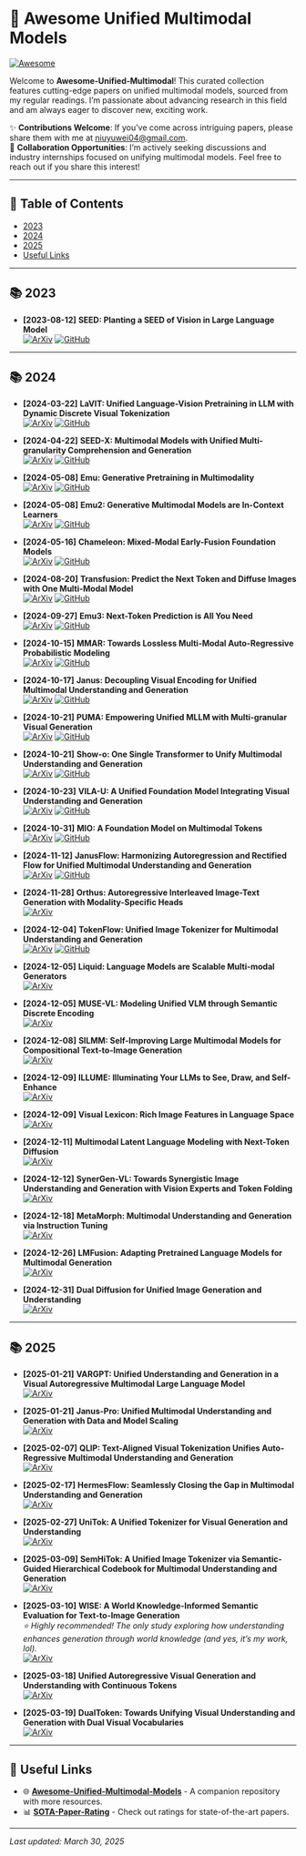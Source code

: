# 🌟 Awesome Unified Multimodal Models

[![Awesome](https://awesome.re/badge.svg)](https://awesome.re)

Welcome to **Awesome-Unified-Multimodal**! This curated collection features cutting-edge papers on unified multimodal models, sourced from my regular readings. I’m passionate about advancing research in this field and am always eager to discover new, exciting work.  

✨ **Contributions Welcome**: If you’ve come across intriguing papers, please share them with me at [niuyuwei04@gmail.com](mailto:niuyuwei04@gmail.com).  
🤝 **Collaboration Opportunities**: I’m actively seeking discussions and industry internships focused on unifying multimodal models. Feel free to reach out if you share this interest!

---

## 📑 Table of Contents
- [2023](#2023)
- [2024](#2024)
- [2025](#2025)
- [Useful Links](#useful-links)

---

## 📚 2023

- **[2023-08-12]** **SEED: Planting a SEED of Vision in Large Language Model**  
  [![ArXiv](https://img.shields.io/badge/2307.08041-red?logo=arxiv)](https://arxiv.org/abs/2307.08041) [![GitHub](https://img.shields.io/badge/SEED-black?logo=github)](https://github.com/AILab-CVC/SEED)

---

## 📚 2024

- **[2024-03-22]** **LaVIT: Unified Language-Vision Pretraining in LLM with Dynamic Discrete Visual Tokenization**  
  [![ArXiv](https://img.shields.io/badge/2309.04669-red?logo=arxiv)](https://arxiv.org/abs/2309.04669) [![GitHub](https://img.shields.io/badge/LaVIT-black?logo=github)](https://github.com/jy0205/LaVIT)

- **[2024-04-22]** **SEED-X: Multimodal Models with Unified Multi-granularity Comprehension and Generation**  
  [![ArXiv](https://img.shields.io/badge/2404.14396-red?logo=arxiv)](https://arxiv.org/abs/2404.14396) [![GitHub](https://img.shields.io/badge/SEED--X-black?logo=github)](https://github.com/AILab-CVC/SEED-X)

- **[2024-05-08]** **Emu: Generative Pretraining in Multimodality**  
  [![ArXiv](https://img.shields.io/badge/2307.05222-red?logo=arxiv)](https://arxiv.org/abs/2307.05222) [![GitHub](https://img.shields.io/badge/Emu-black?logo=github)](https://github.com/baaivision/Emu)

- **[2024-05-08]** **Emu2: Generative Multimodal Models are In-Context Learners**  
  [![ArXiv](https://img.shields.io/badge/2312.13286-red?logo=arxiv)](https://arxiv.org/abs/2312.13286) [![GitHub](https://img.shields.io/badge/Emu2-black?logo=github)](https://github.com/baaivision/Emu2)

- **[2024-05-16]** **Chameleon: Mixed-Modal Early-Fusion Foundation Models**  
  [![ArXiv](https://img.shields.io/badge/2405.09818-red?logo=arxiv)](https://arxiv.org/abs/2405.09818) [![GitHub](https://img.shields.io/badge/Chameleon-black?logo=github)](https://github.com/facebookresearch/chameleon)

- **[2024-08-20]** **Transfusion: Predict the Next Token and Diffuse Images with One Multi-Modal Model**  
  [![ArXiv](https://img.shields.io/badge/2408.11039-red?logo=arxiv)](https://arxiv.org/abs/2408.11039) [![GitHub](https://img.shields.io/badge/Transfusion-black?logo=github)](https://github.com/lucidrains/transfusion-pytorch)

- **[2024-09-27]** **Emu3: Next-Token Prediction is All You Need**  
  [![ArXiv](https://img.shields.io/badge/2409.18869-red?logo=arxiv)](https://arxiv.org/abs/2409.18869) [![GitHub](https://img.shields.io/badge/Emu3-black?logo=github)](https://github.com/baaivision/Emu3)

- **[2024-10-15]** **MMAR: Towards Lossless Multi-Modal Auto-Regressive Probabilistic Modeling**  
  [![ArXiv](https://img.shields.io/badge/2410.10798-red?logo=arxiv)](https://arxiv.org/abs/2410.10798) [![GitHub](https://img.shields.io/badge/MMAR-black?logo=github)](https://github.com/ydcUstc/MMAR)

- **[2024-10-17]** **Janus: Decoupling Visual Encoding for Unified Multimodal Understanding and Generation**  
  [![ArXiv](https://img.shields.io/badge/2410.13848-red?logo=arxiv)](https://arxiv.org/abs/2410.13848) [![GitHub](https://img.shields.io/badge/Janus-black?logo=github)](https://github.com/deepseek-ai/Janus)

- **[2024-10-21]** **PUMA: Empowering Unified MLLM with Multi-granular Visual Generation**  
  [![ArXiv](https://img.shields.io/badge/2410.13861-red?logo=arxiv)](https://arxiv.org/abs/2410.13861) [![GitHub](https://img.shields.io/badge/PUMA-black?logo=github)](https://github.com/rongyaofang/PUMA)

- **[2024-10-21]** **Show-o: One Single Transformer to Unify Multimodal Understanding and Generation**  
  [![ArXiv](https://img.shields.io/badge/2408.12528-red?logo=arxiv)](https://arxiv.org/abs/2408.12528) [![GitHub](https://img.shields.io/badge/Show--o-black?logo=github)](https://github.com/showlab/Show-o)

- **[2024-10-23]** **VILA-U: A Unified Foundation Model Integrating Visual Understanding and Generation**  
  [![ArXiv](https://img.shields.io/badge/2409.04429-red?logo=arxiv)](https://arxiv.org/abs/2409.04429) [![GitHub](https://img.shields.io/badge/VILA--U-black?logo=github)](https://github.com/mit-han-lab/vila-u)

- **[2024-10-31]** **MIO: A Foundation Model on Multimodal Tokens**  
  [![ArXiv](https://img.shields.io/badge/2409.17692-red?logo=arxiv)](https://arxiv.org/abs/2409.17692) [![GitHub](https://img.shields.io/badge/MIO-black?logo=github)](https://github.com/MIO-Team/MIO)

- **[2024-11-12]** **JanusFlow: Harmonizing Autoregression and Rectified Flow for Unified Multimodal Understanding and Generation**  
  [![ArXiv](https://img.shields.io/badge/2411.07975-red?logo=arxiv)](https://arxiv.org/abs/2411.07975) [![GitHub](https://img.shields.io/badge/JanusFlow-black?logo=github)](https://github.com/deepseek-ai/Janus)

- **[2024-11-28]** **Orthus: Autoregressive Interleaved Image-Text Generation with Modality-Specific Heads**  
  [![ArXiv](https://img.shields.io/badge/2412.00127-red?logo=arxiv)](https://arxiv.org/abs/2412.00127)

- **[2024-12-04]** **TokenFlow: Unified Image Tokenizer for Multimodal Understanding and Generation**  
  [![ArXiv](https://img.shields.io/badge/2412.03069-red?logo=arxiv)](https://arxiv.org/abs/2412.03069) [![GitHub](https://img.shields.io/badge/TokenFlow-black?logo=github)](https://github.com/ByteFlow-AI/TokenFlow)

- **[2024-12-05]** **Liquid: Language Models are Scalable Multi-modal Generators**  
  [![ArXiv](https://img.shields.io/badge/2412.04332-red?logo=arxiv)](https://arxiv.org/abs/2412.04332)

- **[2024-12-05]** **MUSE-VL: Modeling Unified VLM through Semantic Discrete Encoding**  
  [![ArXiv](https://img.shields.io/badge/2411.17762-red?logo=arxiv)](https://arxiv.org/abs/2411.17762)

- **[2024-12-08]** **SILMM: Self-Improving Large Multimodal Models for Compositional Text-to-Image Generation**  
  [![ArXiv](https://img.shields.io/badge/2412.05818-red?logo=arxiv)](https://arxiv.org/abs/2412.05818)

- **[2024-12-09]** **ILLUME: Illuminating Your LLMs to See, Draw, and Self-Enhance**  
  [![ArXiv](https://img.shields.io/badge/2412.06673-red?logo=arxiv)](https://arxiv.org/abs/2412.06673)

- **[2024-12-09]** **Visual Lexicon: Rich Image Features in Language Space**  
  [![ArXiv](https://img.shields.io/badge/2412.06774-red?logo=arxiv)](https://arxiv.org/abs/2412.06774)

- **[2024-12-11]** **Multimodal Latent Language Modeling with Next-Token Diffusion**  
  [![ArXiv](https://img.shields.io/badge/2412.08635-red?logo=arxiv)](https://arxiv.org/abs/2412.08635)

- **[2024-12-12]** **SynerGen-VL: Towards Synergistic Image Understanding and Generation with Vision Experts and Token Folding**  
  [![ArXiv](https://img.shields.io/badge/2412.09604-red?logo=arxiv)](https://arxiv.org/abs/2412.09604)

- **[2024-12-18]** **MetaMorph: Multimodal Understanding and Generation via Instruction Tuning**  
  [![ArXiv](https://img.shields.io/badge/2412.14164-red?logo=arxiv)](https://arxiv.org/abs/2412.14164)

- **[2024-12-26]** **LMFusion: Adapting Pretrained Language Models for Multimodal Generation**  
  [![ArXiv](https://img.shields.io/badge/2412.15188-red?logo=arxiv)](https://arxiv.org/abs/2412.15188)

- **[2024-12-31]** **Dual Diffusion for Unified Image Generation and Understanding**  
  [![ArXiv](https://img.shields.io/badge/2501.00289-red?logo=arxiv)](https://arxiv.org/abs/2501.00289)

---

## 📚 2025

- **[2025-01-21]** **VARGPT: Unified Understanding and Generation in a Visual Autoregressive Multimodal Large Language Model**  
  [![ArXiv](https://img.shields.io/badge/2501.12327-red?logo=arxiv)](https://arxiv.org/abs/2501.12327)

- **[2025-01-21]** **Janus-Pro: Unified Multimodal Understanding and Generation with Data and Model Scaling**  
  [![ArXiv](https://img.shields.io/badge/2501.17811-red?logo=arxiv)](https://arxiv.org/abs/2501.17811)

- **[2025-02-07]** **QLIP: Text-Aligned Visual Tokenization Unifies Auto-Regressive Multimodal Understanding and Generation**  
  [![ArXiv](https://img.shields.io/badge/2502.05178-red?logo=arxiv)](https://arxiv.org/abs/2502.05178)

- **[2025-02-17]** **HermesFlow: Seamlessly Closing the Gap in Multimodal Understanding and Generation**  
  [![ArXiv](https://img.shields.io/badge/2502.12148-red?logo=arxiv)](https://arxiv.org/abs/2502.12148)

- **[2025-02-27]** **UniTok: A Unified Tokenizer for Visual Generation and Understanding**  
  [![ArXiv](https://img.shields.io/badge/2502.20321-red?logo=arxiv)](https://arxiv.org/abs/2502.20321)

- **[2025-03-09]** **SemHiTok: A Unified Image Tokenizer via Semantic-Guided Hierarchical Codebook for Multimodal Understanding and Generation**  
  [![ArXiv](https://img.shields.io/badge/2503.06764-red?logo=arxiv)](https://arxiv.org/abs/2503.06764)

- **[2025-03-10]** **WISE: A World Knowledge-Informed Semantic Evaluation for Text-to-Image Generation**  
  *⭐ Highly recommended! The only study exploring how understanding enhances generation through world knowledge (and yes, it’s my work, lol).*  
  [![ArXiv](https://img.shields.io/badge/2503.07265-red?logo=arxiv)](https://arxiv.org/abs/2503.07265)

- **[2025-03-18]** **Unified Autoregressive Visual Generation and Understanding with Continuous Tokens**  
  [![ArXiv](https://img.shields.io/badge/2503.13436-red?logo=arxiv)](https://arxiv.org/abs/2503.13436)

- **[2025-03-19]** **DualToken: Towards Unifying Visual Understanding and Generation with Dual Visual Vocabularies**  
  [![ArXiv](https://img.shields.io/badge/2503.14324-red?logo=arxiv)](https://arxiv.org/abs/2503.14324)

---

## 🔗 Useful Links

- 🌐 **[Awesome-Unified-Multimodal-Models](https://github.com/showlab/Awesome-Unified-Multimodal-Models)** - A companion repository with more resources.  
- 📊 **[SOTA-Paper-Rating](https://waynejin0918.github.io/SOTA-paper-rating.io/#)** - Check out ratings for state-of-the-art papers.

---

*Last updated: March 30, 2025*
